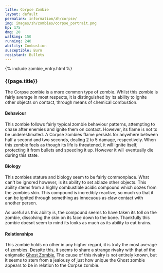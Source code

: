 ```yaml
---
title: Corpse Zombie
layout: default
permalink: information/zh/corpse/
img: images/zh/zombies/corpse_portrait.png
hp: 175
dmg: 20
walking: 150
running: 240
ability: Combustion
susceptible: Burn
resistant: Bullets
---
```


{% include zombie_entry.html %}

<h3>{{page.title}}</h3>
<p>The Corpse zombie is a more common type of zombie. Whilst this zombie is fairly average in most respects, it is distinguished by its ability to ignite other objects on contact, through means of chemical combustion.</p>

<h4>Behaviour</h4>
<p>This zombie follows fairly typical zombie behaviour patterns, attempting to chase after enemies and ignite them on contact. However, its flame is not to be underestimated. A Corpse zombies flame persists for anywhere between half a second and two seconds, dealing 2 to 5 damage, respectively. When this zombie feels as though its life is threatened, it will ignite itself, protecting it from bullets and speeding it up. However it will eventually die during this state.</p>

<h4>Biology</h4>
<p>This zombies stature and biology seem to be fairly commonplace. What can't be ignored however, is its ability to set ablaze other objects. This ability stems from a highly combustible acidic compound which oozes from the zombies skin. This compound is incredibly reactive, so much so that it can be ignited through something as innocuous as claw contact with another person.</p>
<p>As useful as this ability is, the compound seems to have taken its toll on the zombie, dissolving the skin on its face down to the bone. Thankfully this zombie doesnt seem to mind its looks as much as its ability to eat brains.</p>

<h4>Relationships</h4> 
<p>This zombie holds no other in any higher regard, it is truly the most average of zombies. Despite this, it seems to share a strange rivalry with that of the enigmatic <a href="{{site.baseurl}}/information/zh/ghost"> Ghost Zombie.</a> The cause of this rivalry is not entirely known, but it seems to stem from a jealousy of just how unique the Ghost zombie appears to be in relation to the Corpse zombie.</p>